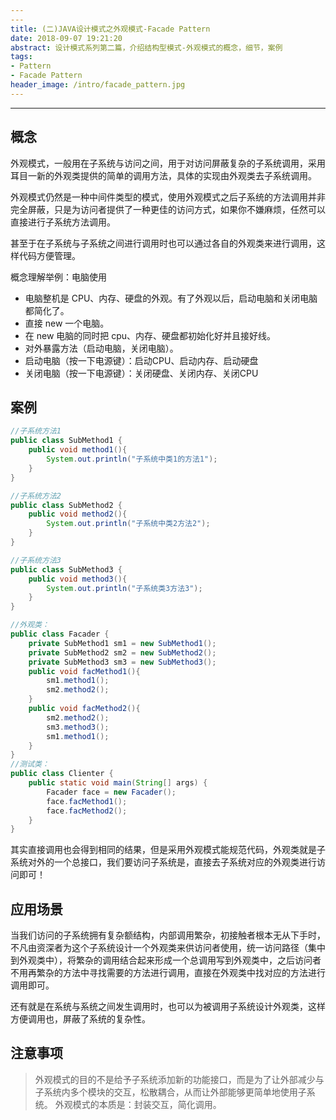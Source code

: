 ```yaml
---
---
title: (二)JAVA设计模式之外观模式-Facade Pattern
date: 2018-09-07 19:21:20
abstract: 设计模式系列第二篇，介绍结构型模式-外观模式的概念，细节，案例
tags:
- Pattern
- Facade Pattern
header_image: /intro/facade_pattern.jpg
---
```

---

## 概念

外观模式，一般用在子系统与访问之间，用于对访问屏蔽复杂的子系统调用，采用耳目一新的外观类提供的简单的调用方法，具体的实现由外观类去子系统调用。

外观模式仍然是一种中间件类型的模式，使用外观模式之后子系统的方法调用并非完全屏蔽，只是为访问者提供了一种更佳的访问方式，如果你不嫌麻烦，任然可以直接进行子系统方法调用。

甚至于在子系统与子系统之间进行调用时也可以通过各自的外观类来进行调用，这样代码方便管理。

概念理解举例：电脑使用
- 电脑整机是 CPU、内存、硬盘的外观。有了外观以后，启动电脑和关闭电脑都简化了。
- 直接 new 一个电脑。
- 在 new 电脑的同时把 cpu、内存、硬盘都初始化好并且接好线。
- 对外暴露方法（启动电脑，关闭电脑）。
- 启动电脑（按一下电源键）：启动CPU、启动内存、启动硬盘
- 关闭电脑（按一下电源键）：关闭硬盘、关闭内存、关闭CPU

## 案例

```java
//子系统方法1
public class SubMethod1 {
	public void method1(){        
	    System.out.println("子系统中类1的方法1");
	}
}

//子系统方法2
public class SubMethod2 {
	public void method2(){
		System.out.println("子系统中类2方法2");
	} 
}

//子系统方法3
public class SubMethod3 {
	public void method3(){
		System.out.println("子系统类3方法3");
	}
}

//外观类：
public class Facader {  
    private SubMethod1 sm1 = new SubMethod1();  
    private SubMethod2 sm2 = new SubMethod2();  
    private SubMethod3 sm3 = new SubMethod3();  
    public void facMethod1(){  
        sm1.method1();  
        sm2.method2();  
    }  
    public void facMethod2(){  
        sm2.method2();  
        sm3.method3();  
        sm1.method1();  
    }  
}
//测试类：
public class Clienter {  
    public static void main(String[] args) {  
        Facader face = new Facader();  
        face.facMethod1();  
        face.facMethod2();  
    }
}
```
  
其实直接调用也会得到相同的结果，但是采用外观模式能规范代码，外观类就是子系统对外的一个总接口，我们要访问子系统是，直接去子系统对应的外观类进行访问即可！

## 应用场景
当我们访问的子系统拥有复杂额结构，内部调用繁杂，初接触者根本无从下手时，不凡由资深者为这个子系统设计一个外观类来供访问者使用，统一访问路径（集中到外观类中），将繁杂的调用结合起来形成一个总调用写到外观类中，之后访问者不用再繁杂的方法中寻找需要的方法进行调用，直接在外观类中找对应的方法进行调用即可。

还有就是在系统与系统之间发生调用时，也可以为被调用子系统设计外观类，这样方便调用也，屏蔽了系统的复杂性。

## 注意事项
>外观模式的目的不是给予子系统添加新的功能接口，而是为了让外部减少与子系统内多个模块的交互，松散耦合，从而让外部能够更简单地使用子系统。
>外观模式的本质是：封装交互，简化调用。



<!--stackedit_data:
eyJoaXN0b3J5IjpbLTEyNTg4MjEzOTZdfQ==
-->